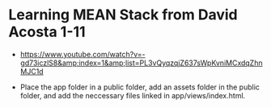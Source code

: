 # Learning MEAN Stack from David Acosta 1-11
+ https://www.youtube.com/watch?v=-gd73iczlS8&amp;index=1&amp;list=PL3vQyqzqjZ637sWpKvniMCxdqZhnMJC1d 

+ Place the app folder in a public folder, add an assets folder in the public folder, and add the neccessary files linked in app/views/index.html.
